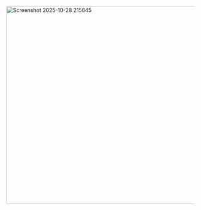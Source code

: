 <img width="531" height="529" alt="Screenshot 2025-10-28 215645" src="https://github.com/user-attachments/assets/cac38dce-0787-4cff-9f04-e6dc13da4eb8" />
